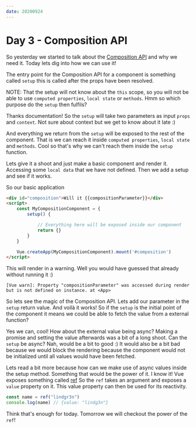 ```yaml
---
date: 20200924
---
```


# Day 3 - Composition API

So yesterday we started to talk about the [Composition API](https://v3.vuejs.org/guide/composition-api-introduction.html#basics-of-composition-api) and why we need it. Today lets dig into how we can use it!

The entry point for the Composition API for a component is something called `setup` this is called after the props have been resolved.

NOTE: That the setup will not know about the `this` scope, so you will not be able to use `computed properties`, `local state` or `methods`. Hmm so which purpose do the `setup` then fulfils?

Thanks documentation! So the `setup` will take two parameters as input `props` and `context`. Not sure about context but we get to know about it late :)

And everything we return from the `setup` will be exposed to the rest of the component. That is we can reach it inside `computed properties`, `local state` and `methods`. Cool so that's why we can't reach them inside the `setup` function.

Lets give it a shoot and just make a basic component and render it. Accessing some `local data` that we have not defined. Then we add a setup and see if it works.

So our basic application

```html
<div id="composition">Will it {{compositionParameter}}</div>
<script>
    const MyCompositionComponent = {
        setup() {

            // Everything here will be exposed inside our component
            return {}
        }
    }

    Vue.createApp(MyCompositionComponent).mount('#composition')
</script>
```

This will render in a warning. Well you would have guessed that already without running it :)

`[Vue warn]: Property "compositionParameter" was accessed during render but is not defined on instance. at <App>`

So lets see the magic of the Composition API. Lets add our parameter in the `setup` return value. And voilà it works!
So if the `setup` is the initial point of the component it means we could be able to fetch the value from a external function?

Yes we can, cool! How about the external value being async? Making a promise and setting the value afterwards was a bit of a long shoot.
Can the `setup` be async? Nah, would be a bit to good :) It would also be a bit bad because we would block the rendering because the component would not be initialized until all values would have been fetched.

Lets read a bit more because how can we make use of async values inside the setup method. Something that would be the power of it.
I know it! Vue exposes something called [ref](https://v3.vuejs.org/guide/composition-api-introduction.html#reactive-variables-with-ref)
So the `ref` takes an argument and exposes a `value` property on it. This value property can then be used for its reactivity.

```js
const name = ref("lindgr3n")
console.log(name) // {value: "lindg3n"}
```

Think that's enough for today. Tomorrow we will checkout the power of the `ref`!
